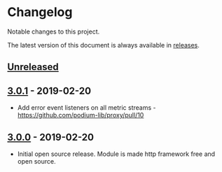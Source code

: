 # Changelog

Notable changes to this project.

The latest version of this document is always available in [releases][releases-url].

## [Unreleased]

## [3.0.1] - 2019-02-20

- Add error event listeners on all metric streams - https://github.com/podium-lib/proxy/pull/10

## [3.0.0] - 2019-02-20

- Initial open source release. Module is made http framework free and open source.

[unreleased]: https://github.com/podium-lib/proxy/compare/v3.0.0...HEAD
[3.0.1]: https://github.com/podium-lib/proxy/compare/v3.0.0...v3.0.1
[3.0.0]: https://github.com/podium-lib/proxy/releases/tag/v3.0.0
[releases-url]: https://github.com/podium-lib/proxy/blob/master/CHANGELOG.md
